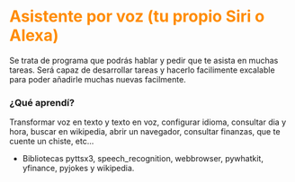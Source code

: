 # <font color='darkorange'>Asistente por voz (tu propio Siri o Alexa)</font>
Se trata de programa que podrás hablar y pedir que te asista en muchas tareas. Será capaz de desarrollar tareas y hacerlo facilimente excalable para poder añadirle muchas nuevas facilmente. 

### ¿Qué aprendí?
Transformar voz en texto y texto en voz, configurar idioma, consultar dia y hora, buscar en wikipedia, abrir un navegador, consultar finanzas, que te cuente un chiste, etc...
- Bibliotecas pyttsx3, speech_recognition, webbrowser, pywhatkit, yfinance, pyjokes y wikipedia.